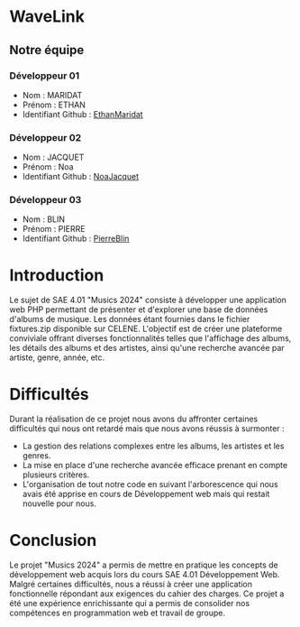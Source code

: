 # WaveLink

## Notre équipe

### Développeur 01
- Nom : MARIDAT
- Prénom : ETHAN
- Identifiant Github : [EthanMaridat](https://github.com/Ethan-Maridat)

### Développeur 02
- Nom : JACQUET
- Prénom : Noa
- Identifiant Github : [NoaJacquet](https://github.com/NoaJacquet)

### Développeur 03
- Nom : BLIN
- Prénom : PIERRE
- Identifiant Github : [PierreBlin](https://github.com/pblin28)

# 

# Introduction

Le sujet de SAE 4.01 "Musics 2024" consiste à développer une application web PHP permettant de présenter et d'explorer une base de données d'albums de musique. Les données étant fournies dans le fichier fixtures.zip disponible sur CELENE. L'objectif est de créer une plateforme conviviale offrant diverses fonctionnalités telles que l'affichage des albums, les détails des albums et des artistes, ainsi qu'une recherche avancée par artiste, genre, année, etc.

# Difficultés
Durant la réalisation de ce projet nous avons du affronter certaines difficultés qui nous ont retardé mais que nous avons réussis à surmonter :

* La gestion des relations complexes entre les albums, les artistes et les genres.
* La mise en place d'une recherche avancée efficace prenant en compte plusieurs critères.
* L'organisation de tout notre code en suivant l'arborescence qui nous avais été apprise en cours de Développement web mais qui restait nouvelle pour nous.

# Conclusion
Le projet "Musics 2024" a permis de mettre en pratique les concepts de développement web acquis lors du cours SAE 4.01 Développement Web. Malgré certaines difficultés, nous a réussi à créer une application fonctionnelle répondant aux exigences du cahier des charges. Ce projet a été une expérience enrichissante qui a permis de consolider nos compétences en programmation web et travail de groupe.